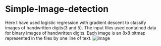 # Simple-Image-detection
Here I have used logistic regression with gradient descent to classify images of handwritten digits(3 and 5). 
The input files used contained data for binary images of handwritten digits. Each image is an 8x8 bitmap represented in the files
by one line of text.
![image](https://user-images.githubusercontent.com/94143670/144677400-137227ad-a118-49ca-8b03-c7f66a77bcd8.png)
